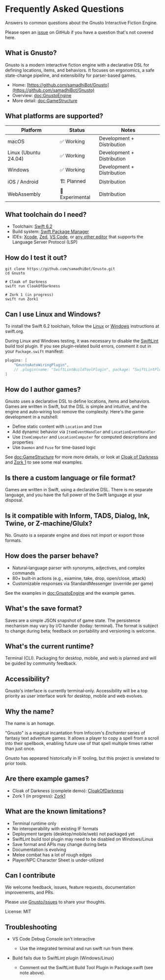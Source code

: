 # Frequently Asked Questions

Answers to common questions about the Gnusto Interactive Fiction Engine.

Please open an [issue](https://github.com/samadhiBot/Gnusto/issues) on GitHub if you have a question that's not covered here. 

## What is Gnusto?

Gnusto is a modern interactive fiction engine with a declarative DSL for defining locations, items, and behaviors. It focuses on ergonomics, a safe state-change pipeline, and extensibility for parser-based games.

- Home: [https://github.com/samadhiBot/Gnusto](https://github.com/samadhiBot/Gnusto)
- Overview: <doc:GnustoEngine>
- More detail: <doc:GameStructure>

## What platforms are supported?

| Platform | Status | Notes |
|---|---|---|
| macOS | ✅ Working | Development + Distribution |
| Linux (Ubuntu 24.04) | ✅ Working | Development + Distribution |
| Windows | ✅ Working | Development + Distribution |
| iOS / Android | 🏗️ Planned | Distribution |
| WebAssembly | 🔬 Experimental | Distribution  |

## What toolchain do I need?

- Toolchain: [Swift 6.2](https://www.swift.org/)
- Build system: [Swift Package Manager](https://docs.swift.org/swiftpm/documentation/packagemanagerdocs/)
- IDEs: [Xcode](https://developer.apple.com/xcode/), [Zed](https://zed.dev/), [VS Code](https://code.visualstudio.com/), or [any other editor](https://www.swift.org/tools/#editors) that supports the Language Server Protocol (LSP)

## How do I test it out?

```
git clone https://github.com/samadhiBot/Gnusto.git
cd Gnusto

# Cloak of Darkness
swift run CloakOfDarkness

# Zork 1 (in progress)
swift run Zork1
```

## Can I use Linux and Windows?

To install the Swift 6.2 toolchain, follow the [Linux](https://www.swift.org/install/linux/) or [Windows](https://www.swift.org/install/windows/) instructions at swift.org.

During Linux and Windows testing, it was necessary to disable the [SwiftLint](https://realm.github.io/SwiftLint/) build tool plugin. If you see plugin‑related build errors, comment it out in your `Package.swift` manifest:

```swift
plugins: [
    "GnustoAutoWiringPlugin",
    // .plugin(name: "SwiftLintBuildToolPlugin", package: "SwiftLintPlugins")  // Disabled for Windows/Linux
]
```

## How do I author games?

Gnusto uses a declarative DSL to define locations, items and behaviors. Games are written in Swift, but the DSL is simple and intuitive, and the engine and auto‑wiring tool remove the complexity. Here's the game development in a nutshell:

- Define static content with ``Location`` and ``Item``
- Add dynamic behavior via ``ItemEventHandler`` and ``LocationEventHandler``
- Use ``ItemComputer`` and ``LocationComputer`` for computed descriptions and properties
- Use ``Daemon`` and ``Fuse`` for time-based logic

See <doc:GameStructure> for more more details, or look at [Cloak of Darkness](https://github.com/samadhiBot/Gnusto/blob/main/Executables/CloakOfDarkness/OperaHouse.swift) and [Zork 1](https://github.com/samadhiBot/Gnusto/tree/main/Executables/Zork1) to see some real examples. 

## Is there a custom language or file format?

Games are written in Swift, using a declarative DSL. There is no separate language, and you have the full power of the Swift language at your disposal.

## Is it compatible with Inform, TADS, Dialog, Ink, Twine, or Z‑machine/Glulx?

No. Gnusto is a separate engine and does not import or export those formats.

## How does the parser behave?

- Natural‑language parser with synonyms, adjectives, and complex commands
- 80+ built‑in actions (e.g., examine, take, drop, open/close, attack)
- Customizable responses via StandardMessenger (override per game)

See the examples in <doc:GnustoEngine> and the example games.

## What's the save format?

Saves are a simple JSON snapshot of game state. The persistence mechanism may vary by I/O handler (today: terminal). The format is subject to change during beta; feedback on portability and versioning is welcome.

## What's the current runtime?

Terminal (CLI). Packaging for desktop, mobile, and web is planned and will be guided by community feedback.

## Accessibility?

Gnusto's interface is currently terminal‑only. Accessibility will be a top priority as user interface work for desktop, mobile and web evolves. 

## Why the name?

The name is an homage.

"Gnusto" is a magical incantation from Infocom's _Enchanter_ series of fantasy text adventure games. It allows a player to copy a spell from a scroll into their spellbook, enabling future use of that spell multiple times rather than just once.

Gnusto has appeared historically in IF tooling, but this project is unrelated to prior tools.

## Are there example games?

- Cloak of Darkness (complete demo): [CloakOfDarkness](https://github.com/samadhiBot/Gnusto/blob/main/Executables/CloakOfDarkness)
- Zork 1 (in progress): [Zork1](https://github.com/samadhiBot/Gnusto/blob/main/Executables/Zork1)

## What are the known limitations?

- Terminal runtime only
- No interoperability with existing IF formats
- Deployment targets (desktop/mobile/web) not packaged yet
- SwiftLint build tool plugin may need to be disabled on Windows/Linux
- Save format and APIs may change during beta
- Documentation is evolving
- Melee combat has a lot of rough edges
- Player/NPC Character Sheet is under-utilized 

## Can I contribute

We welcome feedback, issues, feature requests, documentation improvements, and PRs.

Please use [Gnusto/issues](https://github.com/samadhiBot/Gnusto/issues) to share your thoughts.

License: MIT

## Troubleshooting

- VS Code Debug Console isn't interactive
  - Use the integrated terminal and run swift run from there.

- Build fails due to SwiftLint plugin (Windows/Linux)
  - Comment out the SwiftLint Build Tool Plugin in Package.swift (see note above).
